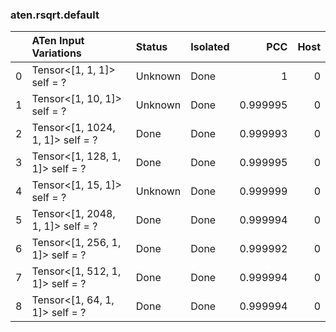### aten.rsqrt.default
|    | ATen Input Variations            | Status   | Isolated   |      PCC |   Host |
|---:|:---------------------------------|:---------|:-----------|---------:|-------:|
|  0 | Tensor<[1, 1, 1]> self = ?       | Unknown  | Done       | 1        |      0 |
|  1 | Tensor<[1, 10, 1]> self = ?      | Unknown  | Done       | 0.999995 |      0 |
|  2 | Tensor<[1, 1024, 1, 1]> self = ? | Done     | Done       | 0.999993 |      0 |
|  3 | Tensor<[1, 128, 1, 1]> self = ?  | Done     | Done       | 0.999995 |      0 |
|  4 | Tensor<[1, 15, 1]> self = ?      | Unknown  | Done       | 0.999999 |      0 |
|  5 | Tensor<[1, 2048, 1, 1]> self = ? | Done     | Done       | 0.999994 |      0 |
|  6 | Tensor<[1, 256, 1, 1]> self = ?  | Done     | Done       | 0.999992 |      0 |
|  7 | Tensor<[1, 512, 1, 1]> self = ?  | Done     | Done       | 0.999994 |      0 |
|  8 | Tensor<[1, 64, 1, 1]> self = ?   | Done     | Done       | 0.999994 |      0 |

